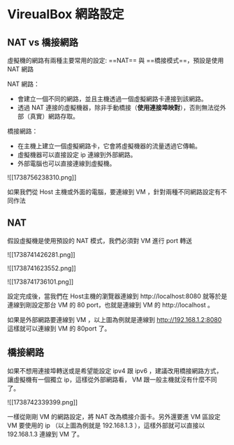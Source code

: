 # VireualBox 網路設定


## NAT vs 橋接網路


虛擬機的網路有兩種主要常用的設定: ==NAT== 與 ==橋接模式==，預設是使用 NAT 網路

NAT 網路：

- 會建立一個不同的網路，並且主機透過一個虛擬網路卡連接到該網路。
- 透過 NAT 連接的虛擬機器，除非手動橋接（**使用連接埠映對**），否則無法從外部（真實）網路存取。

橋接網路：

- 在主機上建立一個虛擬網路卡，它會將虛擬機器的流量透過它傳輸。
- 虛擬機器可以直接設定 ip 連線到外部網路。
- 外部電腦也可以直接連線到虛擬機。

![[1738756238310.png]]


如果我們從 Host 主機或外面的電腦，要連線到 VM ，針對兩種不同網路設定有不同作法

## NAT

假設虛擬機是使用預設的 NAT 模式，我們必須對 VM 進行 port 轉送

![[1738741426281.png]]


![[1738741623552.png]]

![[1738741736101.png]]


設定完成後，當我們在 Host主機的瀏覽器連線到 http://localhost:8080 就等於是連線到剛設定那台 VM 的 80 port，也就是連線到 VM 的 http://localhost 。

如果是外部網路要連線到 VM ，以上圖為例就是連線到 http://192.168.1.2:8080 這樣就可以連線到 VM 的 80port 了。


## 橋接網路

如果不想用連接埠轉送或是希望能設定 ipv4 跟 ipv6 ，建議改用橋接網路方式，讓虛擬機有一個獨立 ip，這樣從外部網路看， VM 跟一般主機就沒有什麼不同了。

![[1738742339399.png]]


一樣從剛剛 VM 的網路設定，將 NAT 改為橋接介面卡。另外還要進 VM 區設定 VM 要使用的 ip （以上圖為例就是 192.168.1.3 ），這樣外部就可以直接以 192.168.1.3 連線到 VM 了。

